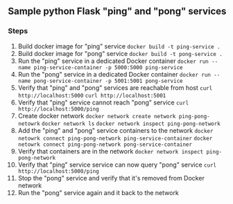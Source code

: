## Sample python Flask "ping" and "pong" services
### Steps
1. Build docker image for "ping" service
`docker build -t ping-service .`
2. Build docker image for "pong" service
`docker build -t pong-service .`
3. Run the "ping" service in a dedicated Docker container
`docker run --name ping-service-container -p 5000:5000 ping-service`
4. Run the "pong" service in a dedicated Docker container
`docker run --name pong-service-container -p 5001:5001 pong-service`
5. Verify that "ping" and "pong" services are reachable from host
`curl http://localhost:5000` `curl http://localhost:5001`
6. Verify that "ping" service cannot reach "pong" service
`curl http://localhost:5000/ping`
7. Create docker network
`docker network create network ping-pong-netowrk`
`docker network ls`
`docker network inspect ping-pong-network`
8. Add the "ping" and "pong" service containers to the network
`docker netowrk connect ping-pong-network ping-service-container`
`docker netowrk connect ping-pong-network pong-service-container`
9. Verify that containers are in the network
`docker network inspect ping-pong-network`
10. Verify that "ping" service service can now query "pong" service
`curl http://localhost:5000/ping`
11. Stop the "pong" service and verify that it's removed from Docker network
12. Run the "pong" service again and it back to the network
